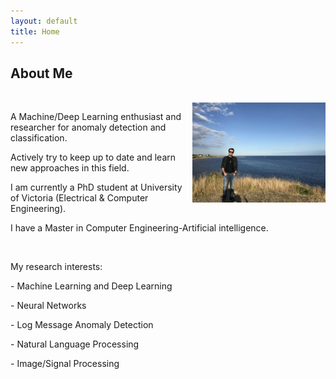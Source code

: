 ```yaml
---
layout: default
title: Home
---
```

 
## About Me

<br>
<img src="center/images/amirfarzad.jpg" alt="Amir Farzad" width="213" height="160" title="Amir Farzad" align="right" />
<p> A Machine/Deep Learning enthusiast and researcher for anomaly detection and classification. 

 Actively try to keep up to date and learn new approaches in this field.</p> 

<p> I am currently a PhD student at University of Victoria (Electrical & Computer Engineering).

I have a Master in Computer Engineering-Artificial intelligence. </p> 

<br>

<p>My research interests:</p> 
<p> - Machine Learning and Deep Learning</p> 
<p> - Neural Networks</p> 
<p> - Log Message Anomaly Detection</p> 
<p> - Natural Language Processing</p> 
<p> - Image/Signal Processing</p> 
